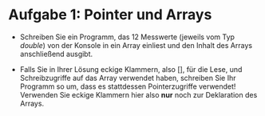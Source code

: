 # Aufgabe 1: Pointer und Arrays
- Schreiben Sie ein Programm, das 12 Messwerte (jeweils vom Typ *double*) von der
  Konsole in ein Array einliest und den Inhalt des Arrays anschließend ausgibt.

- Falls Sie in Ihrer Lösung eckige Klammern, also [], für die Lese, und
  Schreibzugriffe auf das Array verwendet haben, schreiben Sie Ihr Programm so
  um, dass es stattdessen Pointerzugriffe verwendet! Verwenden Sie eckige
  Klammern hier also **nur** noch zur Deklaration des Arrays.
